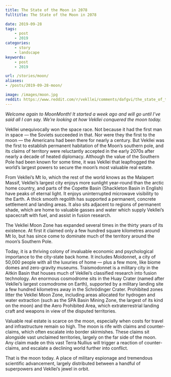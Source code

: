 ```yaml
---
title: The State of the Moon in 2078
fulltitle: The State of the Moon in 2078

date: 2019-09-28
tags:
    - post
    - 2019
categories:
    - story
    - landscape
keywords:
    - post
    - 2019

url: /stories/moon/
aliases:
- /posts/2019-09-28-moon/

image: /images/moon.jpg
reddit: https://www.reddit.com/r/vekllei/comments/dafgvi/the_state_of_the_moon_in_2078/
---
```


*Welcome again to MoonMonth! It started a week ago and will go until I’ve said all I can say. We’re looking at how Vekllei conquered the moon today.*

Vekllei unequivocally won the space race. Not because it had the first man in space — the Soviets succeeded in that. Nor were they the first to the moon — the Americans had been there for nearly a century. But Vekllei was the first to establish permanent habitation of the Moon’s southern pole, and its claims of territory were reluctantly accepted in the early 2070s after nearly a decade of heated diplomacy. Although the value of the Southern Pole had been known for some time, it was Vekllei that leapfrogged the world’s largest powers to secure the moon’s most valuable real estate.

From Vekllei’s Mt Io, which the rest of the world knows as the Malapert Massif, Vekllei’s largest city enjoys more sunlight year-round than the arctic home country, and parts of the Copette Basin (Shackleton Basin in English) have peaks of eternal light. It enjoys uninterrupted microwave visibility to the Earth. A thick smooth regolith has supported a permanent, concrete settlement and landing areas. It also sits adjacent to regions of permanent shade, which are home to valuable gasses and water which supply Vekllei’s spacecraft with fuel, and assist in fusion research.

The Vekllei Moon Zone has expanded several times in the thirty years of its existence. At first it claimed only a few hundred square kilometres around Mt Io, but has since come to dominate much of the territory around the moon’s Southern Pole.

Today, it is a thriving colony of invaluable economic and psychological importance to the city-state back home. It includes Moidonnet, a city of 50,000 people with all the luxuries of home — plus a few more, like biome domes and zero-gravity museums. Traismodonnet is a military city in the Aitkin Basin that houses much of Vekllei’s classified research into fusion technology. An enormous cosmodrome sits in the Huay Crater (named after Vekllei’s largest cosmodrome on Earth), supported by a military landing site a few hundred kilometres away in the Schrödinger Crater. Prohibited zones litter the Vekllei Moon Zone, including areas allocated for hydrogen and water extraction (such as the SPA Basin Mining Zone, the largest of its kind on the moon) and the Aero Prohibited Area, which extraterrestrial landing craft and weapons in view of the disputed territories.

Valuable real estate is scarce on the moon, especially when costs for travel and infrastructure remain so high. The moon is rife with claims and counter-claims, which often escalate into border skirmishes. These claims sit alongside vast unclaimed territories, largely on the far side of the moon. Any claim made on this vast Terra Nullius will trigger a reaction of counter-claims, and escalate a declining world further into conflict.

That is the moon today. A place of military espionage and tremendous scientific advancement, largely distributed between a handful of superpowers and Vekllei’s jewel in orbit.
